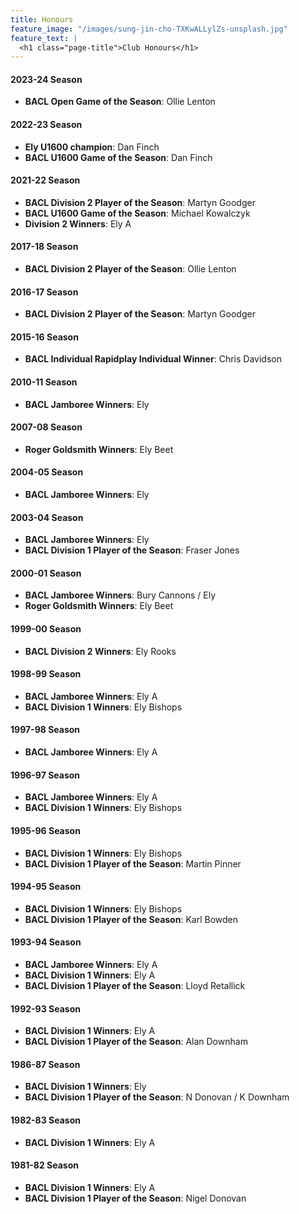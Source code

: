 ```yaml
---
title: Honours
feature_image: "/images/sung-jin-cho-TXKwALLylZs-unsplash.jpg"
feature_text: |
  <h1 class="page-title">Club Honours</h1>
---
```


<style>
:root {
    --background-image: url("/images/sung-jin-cho-TXKwALLylZs-unsplash.jpg")
}

.article h1 {
    display: none;
}
</style>

#### 2023-24 Season

* **BACL Open Game of the Season**: Ollie Lenton

#### 2022-23 Season

* **Ely U1600 champion**: Dan Finch
* **BACL U1600 Game of the Season**: Dan Finch

#### 2021-22 Season

* **BACL Division 2 Player of the Season**: Martyn Goodger
* **BACL U1600 Game of the Season**: Michael Kowalczyk
* **Division 2 Winners**: Ely A

#### 2017-18 Season

* **BACL Division 2 Player of the Season**: Ollie Lenton

#### 2016-17 Season

* **BACL Division 2 Player of the Season**: Martyn Goodger

#### 2015-16 Season

* **BACL Individual Rapidplay Individual Winner**: Chris Davidson

#### 2010-11 Season

* **BACL Jamboree Winners**: Ely

#### 2007-08 Season

* **Roger Goldsmith Winners**: Ely Beet

#### 2004-05 Season

* **BACL Jamboree Winners**: Ely

#### 2003-04 Season

* **BACL Jamboree Winners**: Ely
* **BACL Division 1 Player of the Season**: Fraser Jones

#### 2000-01 Season

* **BACL Jamboree Winners**: Bury Cannons / Ely
* **Roger Goldsmith Winners**: Ely Beet

#### 1999-00 Season

* **BACL Division 2 Winners**: Ely Rooks

#### 1998-99 Season

* **BACL Jamboree Winners**: Ely A
* **BACL Division 1 Winners**: Ely Bishops

#### 1997-98 Season

* **BACL Jamboree Winners**: Ely A

#### 1996-97 Season

* **BACL Jamboree Winners**: Ely A
* **BACL Division 1 Winners**: Ely Bishops

#### 1995-96 Season

* **BACL Division 1 Winners**: Ely Bishops
* **BACL Division 1 Player of the Season**: Martin Pinner

#### 1994-95 Season

* **BACL Division 1 Winners**: Ely Bishops
* **BACL Division 1 Player of the Season**: Karl Bowden

#### 1993-94 Season

* **BACL Jamboree Winners**: Ely A
* **BACL Division 1 Winners**: Ely A
* **BACL Division 1 Player of the Season**: Lloyd Retallick

#### 1992-93 Season

* **BACL Division 1 Winners**: Ely A
* **BACL Division 1 Player of the Season**: Alan Downham

#### 1986-87 Season

* **BACL Division 1 Winners**: Ely
* **BACL Division 1 Player of the Season**: N Donovan / K Downham

#### 1982-83 Season

* **BACL Division 1 Winners**: Ely A

#### 1981-82 Season

* **BACL Division 1 Winners**: Ely A
* **BACL Division 1 Player of the Season**: Nigel Donovan
